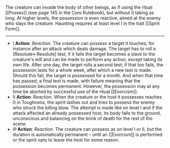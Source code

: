 The creature can invade the body of other beings, as if using the ritual [[Posses]] (see page 145 in the Core Rulebook), but without it taking as long. At higher levels, the possession is even reactive, aimed at the enemy who slays the creature. Haunting requires at least level I in the trait [[Spirit Form]].

---
- I **Action**: *Reaction*. The creature can possess a target it touches, for instance after an attack which deals damage. The target has to roll a [Resolute←Resolute] test; if it fails the target becomes a slave to the creature's will and can be made to perform any action, except taking its own life. After one day, the target rolls a second test; if that too fails, the possession lasts for a whole week, after which a new test is made. Should this fail, the target is possessed for a month. And when that time has passed, a final test is made, with failure meaning that the possession becomes permanent. However, the possession may at any time be aborted by successful use of the ritual [[Exorcism]].
- II **Action**: *Reaction*. When the creature or the host it possesses reaches 0 in Toughness, the spirit lashes out and tries to possess the enemy who struck the killing blow. The attempt is made like on level I and if the attack affected an already possessed host, its body falls to the ground, unconscious and balancing on the brink of death for the rest of the scene.
- III **Action**: *Reaction*. The creature can possess as on level I or II, but the duration is automatically permanent – until an [[Exorcism]] is performed or the spirit opts to leave the host for some reason.